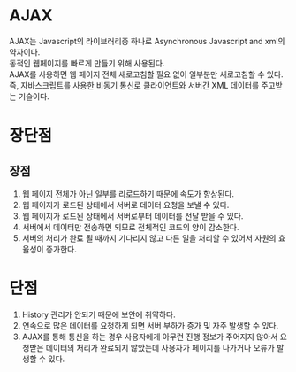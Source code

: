 # AJAX
AJAX는 Javascript의 라이브러리중 하나로 Asynchronous Javascript and xml의 약자이다.  
동적인 웹페이지를 빠르게 만들기 위해 사용된다.  
AJAX를 사용하면 웹 페이지 전체 새로고침할 필요 없이 일부분만 새로고침할 수 있다.  
즉, 자바스크립트를 사용한 비동기 통신로 클라이언트와 서버간 XML 데이터를 주고받는 기술이다.  

# 장단점
## 장점
1. 웹 페이지 전체가 아닌 일부를 리로드하기 때문에 속도가 향상된다.  
2. 웹 페이지가 로드된 상태에서 서버로 데이터 요청을 보낼 수 있다.  
3. 웹 페이지가 로드된 상태에서 서버로부터 데이터를 전달 받을 수 있다.  
4. 서버에서 데이터만 전송하면 되므로 전체적인 코드의 양이 감소한다.  
5. 서버의 처리가 완료 될 때까지 기다리지 않고 다른 일을 처리할 수 있어서 자원의 효율성이 증가한다.


# 단점
1. History 관리가 안되기 때문에 보안에 취약하다.  
2. 연속으로 많은 데이터를 요청하게 되면 서버 부하가 증가 및 자주 발생할 수 있다.  
3. AJAX를 통해 통신을 하는 경우 사용자에게 아무런 진행 정보가 주어지지 않아서 요청받은 데이터의 처리가 완료되지 않았는데 사용자가 페이지를 나가거나 오류가 발생할 수 있다.
